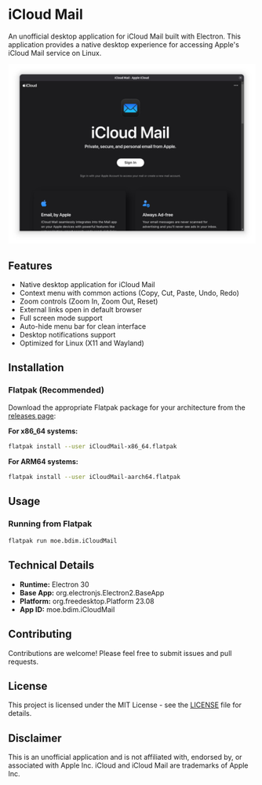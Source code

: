 # iCloud Mail

An unofficial desktop application for iCloud Mail built with Electron. This application provides a native desktop experience for accessing Apple's iCloud Mail service on Linux.

![iCloud Mail Screenshot](screenshot.jpg)

## Features

- Native desktop application for iCloud Mail
- Context menu with common actions (Copy, Cut, Paste, Undo, Redo)
- Zoom controls (Zoom In, Zoom Out, Reset)
- External links open in default browser
- Full screen mode support
- Auto-hide menu bar for clean interface
- Desktop notifications support
- Optimized for Linux (X11 and Wayland)

## Installation

### Flatpak (Recommended)

Download the appropriate Flatpak package for your architecture from the [releases page](https://github.com/bdim404/icloud-mail/releases):

**For x86_64 systems:**
```bash
flatpak install --user iCloudMail-x86_64.flatpak
```

**For ARM64 systems:**
```bash
flatpak install --user iCloudMail-aarch64.flatpak
```

## Usage

### Running from Flatpak
```bash
flatpak run moe.bdim.iCloudMail
```

## Technical Details

- **Runtime:** Electron 30
- **Base App:** org.electronjs.Electron2.BaseApp
- **Platform:** org.freedesktop.Platform 23.08
- **App ID:** moe.bdim.iCloudMail

## Contributing

Contributions are welcome! Please feel free to submit issues and pull requests.

## License

This project is licensed under the MIT License - see the [LICENSE](LICENSE) file for details.

## Disclaimer

This is an unofficial application and is not affiliated with, endorsed by, or associated with Apple Inc. iCloud and iCloud Mail are trademarks of Apple Inc.
